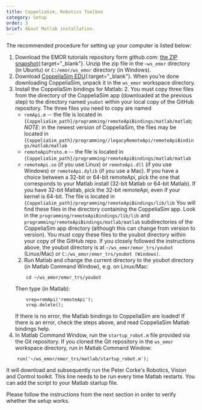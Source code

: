 ```yaml
---
title: CoppeliaSim, Robotics Toolbox
category: Setup
order: 3
brief: About Matlab installation.
---
```


The recommended procedure for setting up your computer is listed below:

1. Download the EMOR tutorials repository form github.com: [the ZIP snapshot](https://github.com/RCPRG-ros-pkg/emor_trs/archive/master.zip){:target="_blank"}. Unzip the zip file in the `~ws_emor` directory (in Ubuntu) or `C:/emor/ws_emor` directory (in Windows).
1. Download [CoppeliaSim EDU](https://www.coppeliarobotics.com/){:target="_blank"}. When you're done downloading CoppeliaSim, unpack it in the `ws_emor` workspace directory.
1. Install the CoppeliaSim bindings for Matlab:
   2. You must copy three files from the directory of the CoppeliaSim app (downloaded at the previous step) to the directory named `youbot` within your local copy of the GitHub repository. The three files you need to copy are named
      * `remApi.m` -- the file is located in `{CoppeliaSim_path}/programming/remoteApiBindings/matlab/matlab`; *NOTE*: in the newest version of CoppeliaSim, the files may be located in `{CoppeliaSim_path}/programming//legacyRemoteApi/remoteApiBindings/matlab/matlab`
      * `remoteApiProto.m` -- the file is located in `{CoppeliaSim_path}/programming/remoteApiBindings/matlab/matlab`
      * `remoteApi.so` (if you use Linux) or `remoteApi.dll` (if you use Windows) or `remoteApi.dylib` (if you use a Mac). If you have a choice between a 32-bit or 64-bit remoteApi, pick the one that corresponds to your Matlab install (32-bit Matlab or 64-bit Matlab). If you have 32-bit Matlab, pick the 32-bit remoteApi, even if your kernel is 64-bit. The file is located in `{CoppeliaSim_path}/programming/remoteApiBindings/lib/lib`
      You will find these files in the directory containing the CoppeliaSim app. Look in the `programming/remoteApiBindings/lib/lib` and `programming/remoteApiBindings/matlab/matlab` subdirectories of the CoppeliaSim app directory (although this can change from version to version). You must copy these files to the youbot directory within your copy of the GitHub repo. If you closely followed the instructions above, the youbot directory is at `~/ws_emor/emor_trs/youbot` (Linux/Mac) or `C:/ws_emor/emor_trs/youbot (Windows)`.
   2. Run Matlab and change the current directory to the youbot directory (in Matlab Command Window), e.g. on Linux/Mac:
   ```
       cd ~/ws_emor/emor_trs/youbot
   ```
      Then type (in Matlab):
   ```
       vrep=remApi('remoteApi');
       vrep.delete();
   ```
    If there is no error, the Matlab bindings to CoppeliaSim are loaded! If there is an error, check the steps above, and read CoppeliaSim Matlab bindings help.
1. In Matlab Command Window, run the `startup_robot.m` file provided via the Git repository. If you cloned the Git repository in the `ws_emor` workspace directory, run in Matlab Command Window:
```
    run('~/ws_emor/emor_trs/matlab/startup_robot.m');
```
It will download and subsequently run the Peter Corke's Robotics, Vision and Control toolkit.
This line needs to be run every time Matlab restarts. You can add the script to your Matlab startup file.

Please follow the instructions from the next section in order to verify whether the setup works.
